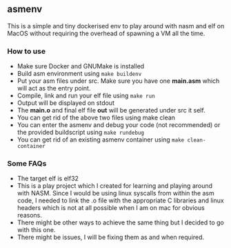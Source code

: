 ## asmenv

This is a simple and tiny dockerised env to play around with nasm and elf on  MacOS without
requiring the overhead of spawning a VM all the time.

### How to use

- Make sure Docker and GNUMake is installed
- Build asm environment using ``` make buildenv ```
- Put your asm files under src. Make sure you have one **main.asm** which will act as the entry point.
- Compile, link and run your elf file using ``` make run ```
- Output will be displayed on stdout
- The **main.o** and final elf file **out** will be generated under src it self.
- You can get rid of the above two files using make clean
- You can enter the asmenv and debug your code (not recommended) or the provided buildscript using
  ``` make rundebug ```
- You can get rid of an existing asmenv container using ``` make clean-container ```

### Some FAQs

- The target elf is elf32
- This is a play project which I created for learning and playing around with NASM. Since I would be using
  linux syscalls from within the asm code, I needed to link the .o file with the appropriate C libraries
  and linux headers which is not at all possible when I am on mac for obvious reasons.
- There might be other ways to achieve the same thing but I decided to go with this one.
- There might be issues, I will be fixing them as and when required.
